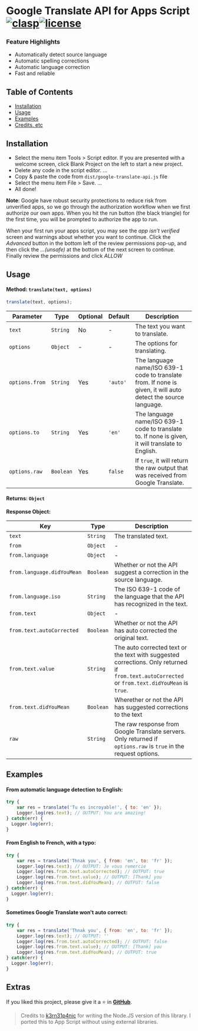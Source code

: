 # Google Translate API for Apps Script [![clasp](https://img.shields.io/badge/built%20with-clasp-4285f4.svg)](https://github.com/google/clasp)[![license](https://img.shields.io/github/license/k3rn31p4nic/google-translate-api.svg)](LICENSE)

### Feature Highlights

* Automatically detect source language
* Automatic spelling corrections
* Automatic language correction
* Fast and reliable

## Table of Contents

* [Installation](#installation)
* [Usage](#usage)
* [Examples](#examples)
* [Credits, etc](#extras)

##  Installation

- Select the menu item Tools > Script editor. If you are presented with a welcome screen, click Blank Project on the left to start a new project.
- Delete any code in the script editor. ...
- Copy & paste the code from `dist/google-translate-api.js` file
- Select the menu item File > Save. ...
- All done!

**Note**: Google have robust security protections to reduce risk from unverified apps, so we go through the authorization workflow when we first authorize our own apps. When you hit the run button (the black triangle) for the first time, you will be prompted to authorize the app to run.

When your first run your apps script, you may see the *app isn’t verified* screen and warnings about whether you want to continue. Click the *Advanced* button in the bottom left of the review permissions pop-up, and then click the *...(unsafe)* at the bottom of the next screen to continue. Finally review the permissions and click *ALLOW*

## Usage

#### Method: `translate(text, options)`

```js
translate(text, options);
```

| Parameter | Type | Optional | Default | Description |
|-|-|-|-|-|
| `text` | `String` | No | - | The text you want to translate. |
| `options` | `Object` | - | - | The options for translating. |
| `options.from` | `String` | Yes | `'auto'` | The language name/ISO 639-1 code to translate from. If none is given, it will auto detect the source language. |
| `options.to` | `String` | Yes | `'en'` | The language name/ISO 639-1 code to translate to. If none is given, it will translate to English. |
| `options.raw` | `Boolean` | Yes | `false` | If `true`, it will return the raw output that was received from Google Translate. |

#### Returns: `Object`

**Response Object:**

| Key | Type | Description |
|-|-|-|
| `text` | `String` | The translated text. |
| `from` | `Object` | - |
| `from.language` | `Object` | - |
| `from.language.didYouMean` | `Boolean` | Whether or not the API suggest a correction in the source language. |
| `from.language.iso` | `String` | The ISO 639-1 code of the language that the API has recognized in the text. |
| `from.text` | `Object` | - |
| `from.text.autoCorrected` | `Boolean` | Whether or not the API has auto corrected the original text. |
| `from.text.value` | `String` | The auto corrected text or the text with suggested corrections. Only returned if `from.text.autoCorrected` or `from.text.didYouMean` is `true`. |
| `from.text.didYouMean` | `Boolean` | Wherether or not the API has suggested corrections to the text |
| `raw` | `String` | The raw response from Google Translate servers. Only returned if `options.raw` is `true` in the request options. |

## Examples

#### From automatic language detection to English:

```js
try {
    var res = translate('Tu es incroyable!', { to: 'en' });
    Logger.log(res.text); // OUTPUT: You are amazing!
} catch(err) {
  Logger.log(err);
}
```

#### From English to French, with a typo:

```js
try {
    var res = translate('Thnak you', { from: 'en', to: 'fr' });
    Logger.log(res.text); // OUTPUT: Je vous remercie
    Logger.log(res.from.text.autoCorrected); // OUTPUT: true
    Logger.log(res.from.text.value); // OUTPUT: [Thank] you
    Logger.log(res.from.text.didYouMean); // OUTPUT: false
} catch(err) {
  Logger.log(err);
}
```

#### Sometimes Google Translate won't auto correct:

```js
try {
    var res = translate('Thnak you', { from: 'en', to: 'fr' });
    Logger.log(res.text); // OUTPUT: ''
    Logger.log(res.from.text.autoCorrected); // OUTPUT: false
    Logger.log(res.from.text.value); // OUTPUT: [Thank] you
    Logger.log(res.from.text.didYouMean); // OUTPUT: true
} catch(err) {
  Logger.log(err);
}
```

## Extras

If you liked this project, please give it a ⭐ in [**GitHub**](https://github.com/siquylee/google-translate-api).

> Credits to [k3rn31p4nic](https://github.com/k3rn31p4nic) for writing the Node.JS version of this library. I ported this to App Script without using external libraries.
